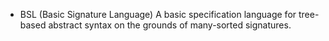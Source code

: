 + BSL (Basic Signature Language)
A basic specification language for tree-based abstract syntax on the grounds of many-sorted signatures.